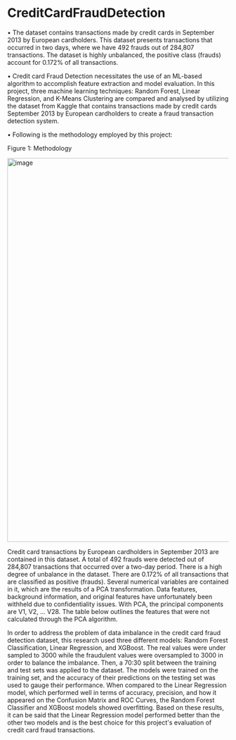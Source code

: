 # CreditCardFraudDetection
• The dataset contains transactions made by credit cards in September 2013 by European cardholders. This dataset presents transactions that occurred in two days, where we have 492 frauds out of 284,807 transactions. The dataset is highly unbalanced, the positive class (frauds) account for 0.172% of all transactions.

• Credit card Fraud Detection necessitates the use of an ML-based algorithm to accomplish feature extraction and model evaluation. In this project, three machine learning techniques: Random Forest, Linear Regression, and K-Means Clustering are compared and analysed by utilizing the dataset from Kaggle that contains transactions made by credit cards September 2013 by European cardholders to create a fraud transaction detection system.

• Following is the methodology employed by this project:
 
Figure 1: Methodology

<img width="872" alt="image" src="https://github.com/pratik3336/CreditCardFraudDetection/assets/76115015/ac5e0712-ecbb-4a88-a55b-3f77a0543c49">


Credit card transactions by European cardholders in September 2013 are contained in this dataset. A total of 492 frauds were detected out of 284,807 transactions that occurred over a two-day period. There is a high degree of unbalance in the dataset. There are 0.172% of all transactions that are classified as positive (frauds). 
Several numerical variables are contained in it, which are the results of a PCA transformation. 
Data features, background information, and original features have unfortunately been withheld due to confidentiality issues. With PCA, the principal components are V1, V2, ... V28. The table below outlines the features that were not calculated through the PCA algorithm.


In order to address the problem of data imbalance in the credit card fraud detection dataset, this research used three different models: Random Forest Classification, Linear Regression, and XGBoost. The real values were under sampled to 3000 while the fraudulent values were oversampled to 3000 in order to balance the imbalance. Then, a 70:30 split between the training and test sets was applied to the dataset.
The models were trained on the training set, and the accuracy of their predictions on the testing set was used to gauge their performance. When compared to the Linear Regression model, which performed well in terms of accuracy, precision, and how it appeared on the Confusion Matrix and ROC Curves, the Random Forest Classifier and XGBoost models showed overfitting.
Based on these results, it can be said that the Linear Regression model performed better than the other two models and is the best choice for this project's evaluation of credit card fraud transactions.



